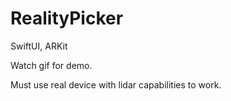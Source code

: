 # RealityPicker
SwiftUI, ARKit


Watch gif for demo.

Must use real device with lidar capabilities to work.


